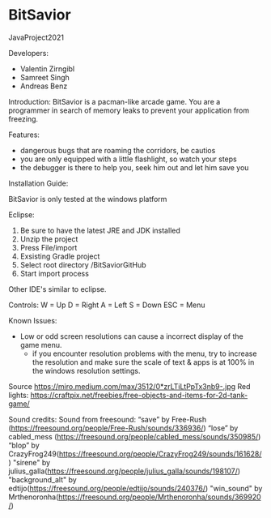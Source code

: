 # BitSavior
JavaProject2021

Developers: 
- Valentin Zirngibl
- Samreet Singh
- Andreas Benz



Introduction:
BitSavior is a pacman-like arcade game. 
You are a programmer in search of memory leaks to prevent your application from freezing.

Features:
- dangerous bugs that are roaming the corridors, be cautios
- you are only equipped with a little flashlight, so watch your steps
- the debugger is there to help you, seek him out and let him save you


Installation Guide:

BitSavior is only tested at the windows platform

Eclipse:
1. Be sure to have the latest JRE and JDK installed
2. Unzip the project
3. Press File/import
4. Exsisting Gradle project
5. Select root directory /BitSaviorGitHub
6. Start import process

Other IDE's
similar to eclipse.

Controls:
W = Up
D = Right
A = Left
S = Down
ESC = Menu


Known Issues:

- Low or odd screen resolutions can cause a incorrect display of the game menu.
  - if you encounter resolution problems with the menu, try to increase the resolution and
    make sure the scale of text & apps is at 100% in the windows resolution settings.



Source 
https://miro.medium.com/max/3512/0*zrLTiLtPpTx3nb9-.jpg
Red lights: https://craftpix.net/freebies/free-objects-and-items-for-2d-tank-game/

Sound credits:
Sound from freesound:
“save” by Free-Rush (https://freesound.org/people/Free-Rush/sounds/336936/) 
“lose” by cabled_mess (https://freesound.org/people/cabled_mess/sounds/350985/)
“blop” by CrazyFrog249(https://freesound.org/people/CrazyFrog249/sounds/161628/)
"sirene" by julius_galla(https://freesound.org/people/julius_galla/sounds/198107/)
"background_alt" by edtijo(https://freesound.org/people/edtijo/sounds/240376/)
"win_sound" by Mrthenoronha(https://freesound.org/people/Mrthenoronha/sounds/369920/)
